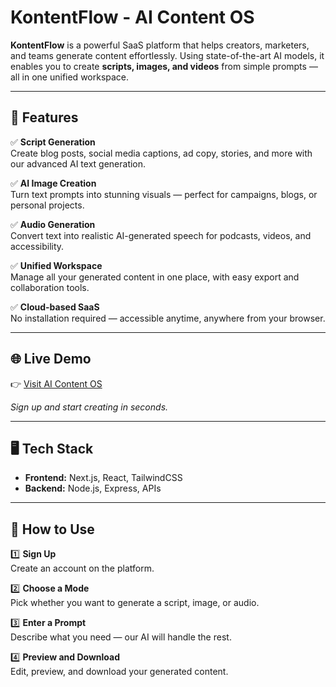 # KontentFlow - AI Content OS

**KontentFlow** is a powerful SaaS platform that helps creators, marketers, and teams generate content effortlessly. Using state-of-the-art AI models, it enables you to create **scripts, images, and videos** from simple prompts — all in one unified workspace.

---

## 🚀 Features

✅ **Script Generation**  
Create blog posts, social media captions, ad copy, stories, and more with our advanced AI text generation.  

✅ **AI Image Creation**  
Turn text prompts into stunning visuals — perfect for campaigns, blogs, or personal projects.  

✅ **Audio Generation**  
Convert text into realistic AI-generated speech for podcasts, videos, and accessibility.  

✅ **Unified Workspace**  
Manage all your generated content in one place, with easy export and collaboration tools.  

✅ **Cloud-based SaaS**  
No installation required — accessible anytime, anywhere from your browser.  

---

## 🌐 Live Demo

👉 [Visit AI Content OS](https://snarioweb.vercel.app/)

*Sign up and start creating in seconds.*

---

## 🖥️ Tech Stack

- **Frontend:** Next.js, React, TailwindCSS
- **Backend:** Node.js, Express, APIs

---

## 📝 How to Use

1️⃣ **Sign Up**  
Create an account on the platform.  

2️⃣ **Choose a Mode**  
Pick whether you want to generate a script, image, or audio.  

3️⃣ **Enter a Prompt**  
Describe what you need — our AI will handle the rest.  

4️⃣ **Preview and Download**  
Edit, preview, and download your generated content.
